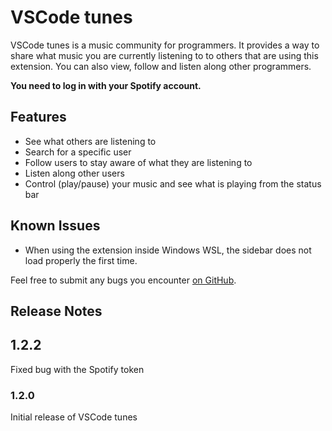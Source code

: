 # VSCode tunes

VSCode tunes is a music community for programmers. It provides a way to share what music you are currently listening to to others that are using this extension. You can also view, follow and listen along other programmers.

**You need to log in with your Spotify account.**

## Features

- See what others are listening to
- Search for a specific user
- Follow users to stay aware of what they are listening to
- Listen along other users
- Control (play/pause) your music and see what is playing from the status bar 

<!-- ## Extension Settings

Include if your extension adds any VS Code settings through the `contributes.configuration` extension point.

For example:

This extension contributes the following settings:

* `myExtension.enable`: enable/disable this extension
* `myExtension.thing`: set to `blah` to do something -->

## Known Issues

- When using the extension inside Windows WSL, the sidebar does not load properly the first time.

Feel free to submit any bugs you encounter [on GitHub](https://github.com/TheMasterCado/vscode-tunes/issues).

## Release Notes

## 1.2.2

Fixed bug with the Spotify token 

### 1.2.0

Initial release of VSCode tunes
